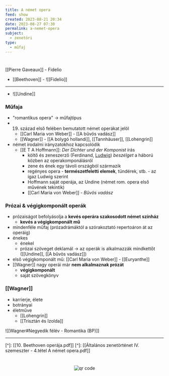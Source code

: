 ```yaml
---
title: A német opera
feed: show
created: 2023-08-21 20:34
date: 2023-08-27 07:30
permalink: a-nemet-opera
subject:
  - zenetöri
type:
  - műfaj
---
```

#
[[Pierre Gaveaux]] - Fidelio

- [[Beethoven]] - ![[Fidelio]]
---
- ![[Undine]] 

### Műfaja

- "romantikus opera" -> műfajtípus
- 19. század első felében bemutatott német operákat jelöl
	- [[Carl Maria von Weber]] - [[A bűvös vadász]]
	- [[Wagner]] - [[A bolygó hollandi]], [[Tannhäuser]], [[Lohengrin]]
- német irodalmi irányzatokhoz kapcsolódik
	- [[E T A Hoffmann]]: *Der Dichter und der Komponist* írás
		- költő és zeneszerző (Ferdinand, [Ludwig](Beethoven)) *beszélget* a háború közben az operakomponálásról
		- zene és ének egy távoli országból származik
		- regényes opera - **természetfeletti elemek**, tündérek, stb. - az igaz Ludwig szerint
		- Hoffmann saját operája, az Undine (német rom. opera első művének tekintik)
		- [[Carl Maria von Weber]] - *Bűvös vadász*

### Prózai & végigkomponált operák

- prózaiságot befolyásolja a **kevés operára szakosodott német színház**
	- **kevés a végigkomponált mű**
- mindenféle műfaj (prózadrámáktól a szórakoztató repertoáron át az operáig)
- énekes
	- énekel
	- prózai szöveget deklamál
	 -> az operák is alkalmazzák mindkettőt ([[Undine]], [[A bűvös vadász]])
- első végigkomponált mű: [[Carl Maria von Weber]] - [[Euryanthe]]
- [[Wagner]] nagy operái már **nem alkalmaznak prózát**
	- **végigkomponált**
	- saját szövegkönyv

### [[Wagner]]

- karrierje, élete
- botrányai
- életműve
	- [[Lohengrin]]
	- [[Trisztán és Izolda]]

![[Wagner#Negyedik félév - Romantika (BP)]]

---
[^]: [[10. Beethoven operája.pdf]]
[^]: [[Általános zenetörténet IV. szemeszter - 4.tétel A német opera.pdf]]



#
<p style="text-align: center;"><img src="https://chart.googleapis.com/chart?cht=qr&chl=https://notes.andrasdenes.com/a-nemet-opera&chs=180x180&choe=UTF-8&chld=L|2" alt="qr code"></p>

